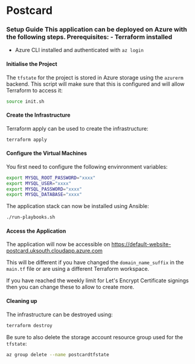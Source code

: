 # Postcard
### Setup Guide This application can be deployed on Azure with the following steps.  Prerequisites: - Terraform installed
- Azure CLI installed and authenticated with `az login`

#### Initialise the Project
The `tfstate` for the project is stored in Azure storage using the `azurerm` backend.
This script will make sure that this is configured and will allow Terraform to access it:
```bash
source init.sh
```
#### Create the Infrastructure
Terraform apply can be used to create the infrastructure:
```bash
terraform apply
```
#### Configure the Virtual Machines
You first need to configure the following envinronment variables:
```bash
export MYSQL_ROOT_PASSWORD="xxxx"
export MYSQL_USER="xxxx"
export MYSQL_PASSWORD="xxxx"
export MYSQL_DATABASE="xxxx"
```
The application stack can now be installed using Ansible:
```bash
./run-playbooks.sh
```
#### Access the Application
The application will now be accessible on https://default-website-postcard.uksouth.cloudapp.azure.com

This will be different if you have changed the `domain_name_suffix` in the `main.tf` file or are using a different Terraform workspace.

If you have reached the weekly limit for Let's Encrypt Certificate signings then you can change these to allow to create more.

#### Cleaning up
The infrastructure can be destroyed using:
```bash
terraform destroy
```
Be sure to also delete the storage account resource group used for the `tfstate`:
```bash
az group delete --name postcardtfstate
```

